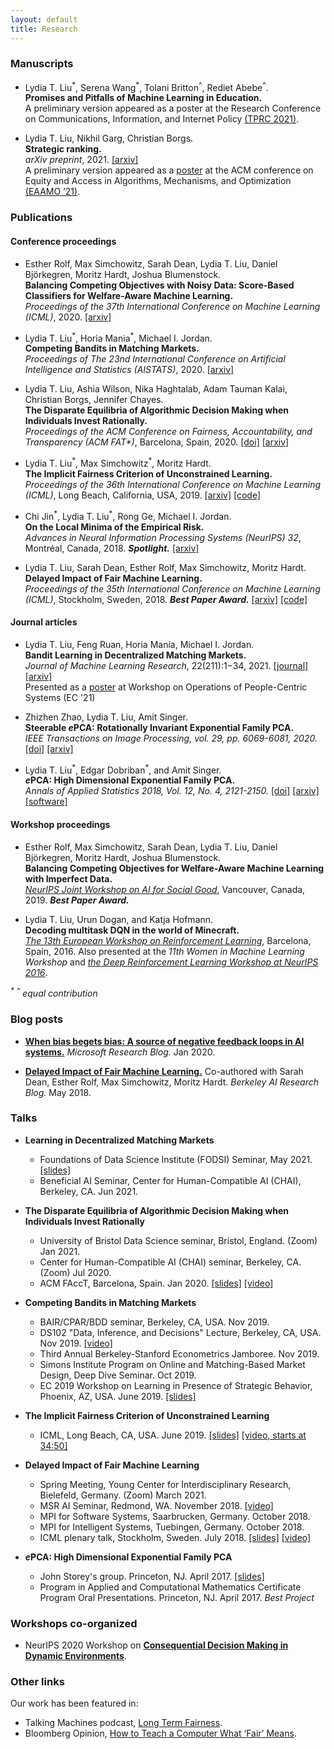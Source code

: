 ```yaml
---
layout: default
title: Research
---
```


### Manuscripts

* Lydia T. Liu<sup>\*</sup>, Serena Wang<sup>\*</sup>, Tolani Britton<sup>^</sup>, Rediet Abebe<sup>^</sup>.  
**Promises and Pitfalls of Machine Learning in Education.**  
A preliminary version appeared as a poster at the Research Conference on Communications, Information, and Internet Policy [(TPRC 2021)](https://www.tprcweb.com).

* Lydia T. Liu, Nikhil Garg, Christian Borgs.  
**Strategic ranking.**  
_arXiv preprint_, 2021. [[arxiv]](https://arxiv.org/abs/2109.08240)  
A preliminary version appeared as a [poster](/assets/strategic_ranking_poster.pdf) at the ACM conference on Equity and Access in Algorithms, Mechanisms, and Optimization [(EAAMO ’21)](https://eaamo.org/).

 
### Publications

#### Conference proceedings

* Esther Rolf, Max Simchowitz, Sarah Dean, Lydia T. Liu, Daniel Björkegren, Moritz Hardt, Joshua Blumenstock.  
**Balancing Competing Objectives with Noisy Data: Score-Based Classifiers for Welfare-Aware Machine Learning.**  
*Proceedings of the 37th International Conference on Machine Learning (ICML)*, 2020. [[arxiv]](https://arxiv.org/abs/2003.06740)

* Lydia T. Liu<sup>\*</sup>, Horia Mania<sup>\*</sup>, Michael I. Jordan.  
**Competing Bandits in Matching Markets.**  
*Proceedings of The 23nd International Conference on Artificial Intelligence and Statistics (AISTATS)*, 2020. [[arxiv]](https://arxiv.org/abs/1906.05363)

* Lydia T. Liu, Ashia Wilson, Nika Haghtalab, Adam Tauman Kalai, Christian Borgs, Jennifer Chayes.  
**The Disparate Equilibria of Algorithmic Decision Making when Individuals Invest Rationally.**  
*Proceedings of the ACM Conference on Fairness, Accountability, and Transparency (ACM FAT\*)*, Barcelona, Spain, 2020. [[doi]](https://dl.acm.org/doi/abs/10.1145/3351095.3372861)
[[arxiv]](https://arxiv.org/abs/1910.04123)

* Lydia T. Liu<sup>\*</sup>, Max Simchowitz<sup>\*</sup>, Moritz Hardt.  
**The Implicit Fairness Criterion of Unconstrained Learning.**  
*Proceedings of the 36th International Conference on Machine Learning (ICML)*, Long Beach, California, USA, 2019. [[arxiv]](https://arxiv.org/abs/1808.10013) [[code]](https://github.com/lydiatliu/unconstrainedml) 

* Chi Jin<sup>\*</sup>, Lydia T. Liu<sup>\*</sup>, Rong Ge, Michael I. Jordan.  
**On the Local Minima of the Empirical Risk.**  
*Advances in Neural Information Processing Systems (NeurIPS) 32*, Montréal, Canada, 2018. ***Spotlight.*** [[arxiv]](https://arxiv.org/abs/1803.09357) 

* Lydia T. Liu, Sarah Dean, Esther Rolf, Max Simchowitz, Moritz Hardt.  
**Delayed Impact of Fair Machine Learning.**  
*Proceedings of the 35th International Conference on Machine Learning (ICML)*, Stockholm, Sweden, 2018. ***Best Paper Award.*** [[arxiv]](https://arxiv.org/abs/1803.04383) [[code]](https://github.com/lydiatliu/delayedimpact)

#### Journal articles

* Lydia T. Liu, Feng Ruan, Horia Mania, Michael I. Jordan.  
**Bandit Learning in Decentralized Matching Markets.**  
*Journal of Machine Learning Research*, 22(211):1−34, 2021. [[journal]](https://jmlr.org/papers/v22/20-1429.html) [[arxiv]](https://arxiv.org/abs/2012.07348)  
Presented as a [poster](/assets/decentralizedbandits_poster.pdf) at Workshop on Operations of People-Centric Systems (EC '21)

* Zhizhen Zhao, Lydia T. Liu, Amit Singer.  
**Steerable *e*PCA: Rotationally Invariant Exponential Family PCA.**  
*IEEE Transactions on Image Processing, vol. 29, pp. 6069-6081, 2020.* [[doi]](https://doi.org/10.1109/TIP.2020.2988139) [[arxiv]](https://arxiv.org/abs/1812.08789) 

* Lydia T. Liu<sup>\*</sup>, Edgar Dobriban<sup>\*</sup>, and Amit Singer.  
***e*****PCA: High Dimensional Exponential Family PCA.**  
*Annals of Applied Statistics 2018, Vol. 12, No. 4, 2121-2150.* [[doi]](https://dx.doi.org/10.1214/18-AOAS1146) [[arxiv]](https://arxiv.org/abs/1611.05550) [[software]](http://github.com/lydiatliu/epca/)


#### Workshop proceedings 

* Esther Rolf, Max Simchowitz, Sarah Dean, Lydia T. Liu, Daniel Björkegren, Moritz Hardt, Joshua Blumenstock.  
**Balancing Competing Objectives for Welfare-Aware Machine Learning with Imperfect Data.**  
*[NeurIPS Joint Workshop on AI for Social Good](https://aiforsocialgood.github.io/neurips2019/accepted/track1/pdfs/74_aisg_neurips2019.pdf)*, Vancouver, Canada, 2019. ***Best Paper Award.***

* Lydia T. Liu, Urun Dogan, and Katja Hofmann.  
**Decoding multitask DQN in the world of Minecraft.**  
*[The 13th European Workshop on Reinforcement Learning](https://ewrl.files.wordpress.com/2016/11/ewrl13-2016-submission-29.pdf)*, Barcelona, Spain, 2016. Also presented at the *11th Women in Machine Learning Workshop* and [*the Deep Reinforcement Learning Workshop at NeurIPS 2016*](https://drive.google.com/file/d/0B1PUpk7kwWu-bDd2djhqNEx2S2J4UURTUE1sVjVnS2tXZG9r/view).


*<sup>\*</sup> <sup>^</sup> equal contribution*



### Blog posts

* [**When bias begets bias: A source of negative feedback loops in AI systems.**](https://www.microsoft.com/en-us/research/blog/when-bias-begets-bias-a-source-of-negative-feedback-loops-in-ai-systems/) *Microsoft Research Blog.* Jan 2020. 

* [**Delayed Impact of Fair Machine Learning.**](https://bair.berkeley.edu/blog/2018/05/17/delayed-impact/) Co-authored with Sarah Dean, Esther Rolf, Max Simchowitz, Moritz Hardt. *Berkeley AI Research Blog.* May 2018.


### Talks

* **Learning in Decentralized Matching Markets**
  * Foundations of Data Science Institute (FODSI) Seminar, May 2021. [[slides]](/assets/learning_markets.pdf)
  * Beneficial AI Seminar, Center for Human-Compatible AI (CHAI), Berkeley, CA. Jun 2021.

* **The Disparate Equilibria of Algorithmic Decision Making when Individuals Invest Rationally**  
  * University of Bristol Data Science seminar, Bristol, England. (Zoom) Jan 2021.
  * Center for Human-Compatible AI (CHAI) seminar, Berkeley, CA. (Zoom) Jul 2020.
  * ACM FAccT, Barcelona, Spain. Jan 2020. [[slides]](/assets/slides-541-short.pdf)  [[video]](https://www.youtube.com/watch?v=cfud4Do8lI4)

* **Competing Bandits in Matching Markets**
  * BAIR/CPAR/BDD seminar, Berkeley, CA, USA. Nov 2019.
  * DS102 "Data, Inference, and Decisions" Lecture, Berkeley, CA, USA. Nov 2019. [[video]](https://youtu.be/jjbN67XosqU?t=273)
  * Third Annual Berkeley-Stanford Econometrics Jamboree. Nov 2019.
  * Simons Institute Program on Online and Matching-Based Market Design, Deep Dive Seminar. Oct 2019.
  * EC 2019 Workshop on Learning in Presence of Strategic Behavior, Phoenix, AZ, USA. June 2019. [[slides]](/assets/markets_bandits_v2.pdf)

* **The Implicit Fairness Criterion of Unconstrained Learning**
  * ICML, Long Beach, CA, USA. June 2019. [[slides]](/assets/icml_talk_2019.pdf) [[video, starts at 34:50]](https://slideslive.com/38917650/statistical-learning-theory)

* **Delayed Impact of Fair Machine Learning** 
  * Spring Meeting, Young Center for Interdisciplinary Research, Bielefeld, Germany. (Zoom) March 2021.
  * MSR AI Seminar, Redmond, WA. November 2018. [[video]](https://youtu.be/8cDVtXjvq9s)
  * MPI for Software Systems, Saarbrucken, Germany. October 2018.
  * MPI for Intelligent Systems, Tuebingen, Germany. October 2018.
  * ICML plenary talk, Stockholm, Sweden. July 2018. [[slides]](/assets/icml_talk_2018.pdf) [[video]](https://vimeo.com/295742898)

  
  
* ***e*****PCA: High Dimensional Exponential Family PCA**
  * John Storey's group. Princeton, NJ. April 2017. [[slides]](/assets/epca_talk_apr20.pdf)
  * Program in Applied and Computational Mathematics Certificate Program Oral Presentations. Princeton, NJ. April 2017. *Best Project*
  
### Workshops co-organized

* NeurIPS 2020 Workshop on [**Consequential Decision Making
in Dynamic Environments**](https://dynamicdecisions.github.io/).

### Other links  
Our work has been featured in:
* Talking Machines podcast, [Long Term Fairness](https://www.thetalkingmachines.com/episodes/long-term-fairness).
* Bloomberg Opinion, [How to Teach a Computer What ‘Fair’ Means](https://www.bloomberg.com/view/articles/2018-03-15/computer-algorithms-need-to-know-what-fair-means).

